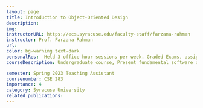 ```yaml
---
layout: page
title: Introduction to Object-Oriented Design
description:
img: 
instructorURL: https://ecs.syracuse.edu/faculty-staff/farzana-rahman
instructor: Prof. Farzana Rahman
url: 
color: bg-warning text-dark
personalRes:  Held 3 office hour sessions per week. Graded Exams, assignments and quizzes
courseDescription: Undergraduate course, Present fundamental software design concepts of functional decomposition and object-oriented design. Use both C++ and Java to implement design projects which will be completed to demonstrate the design concepts

semester: Spring 2023 Teaching Assistant
coursenumber: CSE 283
importance: 4
category: Syracuse University
related_publications: 
---
```


